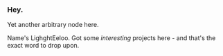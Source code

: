 <!--
**LighghtEeloo/LighghtEeloo** is a ✨ _special_ ✨ repository because its `README.md` (this file) appears on your GitHub profile.

Here are some ideas to get you started:

- 🔭 I’m currently working on ...
- 🌱 I’m currently learning ...
- 👯 I’m looking to collaborate on ...
- 🤔 I’m looking for help with ...
- 💬 Ask me about ...
- 📫 How to reach me: ...
- 😄 Pronouns: ...
- ⚡ Fun fact: ...
-->

### Hey. 

Yet another arbitrary node here. 

Name's LighghtEeloo. Got some *interesting* projects here - and that's the exact word to drop upon.


<!-- <a href="https://github.com/anuraghazra/github-readme-stats">
  <img align="center" src="https://github-readme-stats.vercel.app/api/top-langs/?username=LighghtEeloo&hide=css,vue,stylus,javascript,scss,php,shell,html&bg_color=30,e96443,904e95&title_color=fff&text_color=fff&langs_count=3" />
</a> -->


